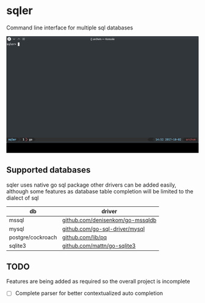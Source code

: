# sqler

Command line interface for multiple sql databases

![output](doc/output.gif)

## Supported databases

sqler uses native go sql package other drivers can be added easily, although
some features as database table completion will be limited to the dialect of
sql

| db                | driver                                                               |
| ----------------- | -------------------------------------------------------------------- |
| mssql             | [github.com/denisenkom/go-mssqldb](github.com/denisenkom/go-mssqldb) |
| mysql             | [github.com/go-sql-driver/mysql](github.com/go-sql-driver/mysql)     |
| postgre/cockroach | [github.com/lib/pq](github.com/lib/pq)                               |
| sqlite3           | [github.com/mattn/go-sqlite3](github.com/mattn/go-sqlite3)           |

## TODO

Features are being added as required so the overall project is incomplete

* [ ] Complete parser for better contextualized auto completion

